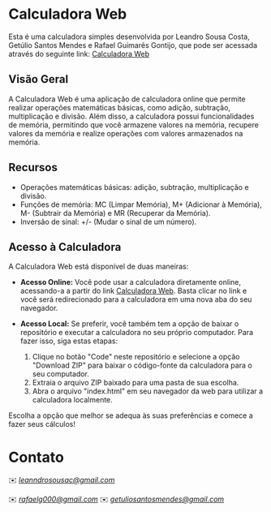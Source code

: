 # Calculadora Web

Esta é uma calculadora simples desenvolvida por Leandro Sousa Costa, Getúlio Santos Mendes e Rafael Guimarẽs Gontijo, que pode ser acessada através do seguinte link: <a href="https://calculadora-lp.leannon.repl.co/" target="_blank">Calculadora Web</a>


## Visão Geral

A Calculadora Web é uma aplicação de calculadora online que permite realizar operações matemáticas básicas, como adição, subtração, multiplicação e divisão. Além disso, a calculadora possui funcionalidades de memória, permitindo que você armazene valores na memória, recupere valores da memória e realize operações com valores armazenados na memória.

## Recursos

- Operações matemáticas básicas: adição, subtração, multiplicação e divisão.
- Funções de memória: MC (Limpar Memória), M+ (Adicionar à Memória), M- (Subtrair da Memória) e MR (Recuperar da Memória).
- Inversão de sinal: +/- (Mudar o sinal de um número).

## Acesso à Calculadora

A Calculadora Web está disponível de duas maneiras:

- **Acesso Online:** Você pode usar a calculadora diretamente online, acessando-a a partir do link [Calculadora Web](https://calculadora-lp.leannon.repl.co/). Basta clicar no link e você será redirecionado para a calculadora em uma nova aba do seu navegador.

- **Acesso Local:** Se preferir, você também tem a opção de baixar o repositório e executar a calculadora no seu próprio computador. Para fazer isso, siga estas etapas:

  1. Clique no botão "Code" neste repositório e selecione a opção "Download ZIP" para baixar o código-fonte da calculadora para o seu computador.
  2. Extraia o arquivo ZIP baixado para uma pasta de sua escolha.
  3. Abra o arquivo "index.html" em seu navegador da web para utilizar a calculadora localmente.

Escolha a opção que melhor se adequa às suas preferências e comece a fazer seus cálculos!


# Contato

✉️ <i>leanndrosousac@gmail.com</i> </p>
✉️ <i>rafaelg000@gmail.com</i>
✉️ <i>getuliosantosmendes@gmail.com</i>
</a>
